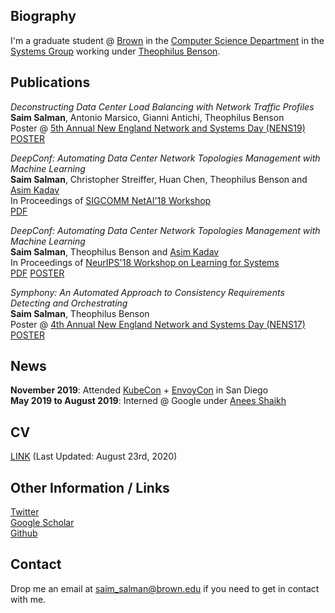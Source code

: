## Biography

I'm a graduate student @ [Brown](https://www.brown.edu/) in the [Computer Science Department](http://cs.brown.edu/) in the [Systems Group](https://systems.cs.brown.edu/) working under [Theophilus Benson](http://cs.brown.edu/~tab/).

## Publications

*Deconstructing Data Center Load Balancing with Network Traffic Profiles*  
**Saim Salman**, Antonio Marsico, Gianni Antichi, Theophilus Benson  
Poster @ [5th Annual New England Network and Systems Day (NENS19)](https://systems.cs.brown.edu/nens/2019/)
[POSTER](/posters/NENS19.pdf)

*DeepConf: Automating Data Center Network Topologies Management with Machine Learning*  
**Saim Salman**, Christopher Streiffer, Huan Chen, Theophilus Benson and [Asim Kadav](http://www.nec-labs.com/asim-kadav)  
In Proceedings of [SIGCOMM NetAI'18 Workshop](https://conferences.sigcomm.org/sigcomm/2018/workshop-netaim.html)  
[PDF](/publications/NetAI18.pdf)  

*DeepConf: Automating Data Center Network Topologies Management with Machine Learning*  
**Saim Salman**, Theophilus Benson and [Asim Kadav](http://www.nec-labs.com/asim-kadav)  
In Proceedings of [NeurIPS'18 Workshop on Learning for Systems](http://mlforsystems.org/neurips2018/)  
[PDF](/publications/MLSYS18.pdf) [POSTER](/posters/MLSYS18.pdf)

*Symphony: An Automated Approach to Consistency Requirements Detecting and Orchestrating*  
**Saim Salman**, Theophilus Benson  
Poster @ [4th Annual New England Network and Systems Day (NENS17)](https://systems.cs.brown.edu/nens/2017/)
[POSTER](/posters/NENS17.pdf)

## News

**November 2019**: Attended [KubeCon](https://events19.linuxfoundation.org/events/kubecon-cloudnativecon-north-america-2019/) + [EnvoyCon](https://events19.linuxfoundation.org/events/envoycon-2019/) in San Diego  
**May 2019 to August 2019**: Interned @ Google under [Anees Shaikh](https://www.linkedin.com/in/shaikh-anees)  

## CV

[LINK](/cv/cv.pdf) (Last Updated: August 23rd, 2020)

## Other Information / Links

[Twitter](https://twitter.com/SaimSalman10)  
[Google Scholar](https://scholar.google.com/citations?user=8UzDkTYAAAAJ&hl=en)  
[Github](https://github.com/saimsalman36)

## Contact

Drop me an email at saim_salman@brown.edu if you need to get in contact with me.
